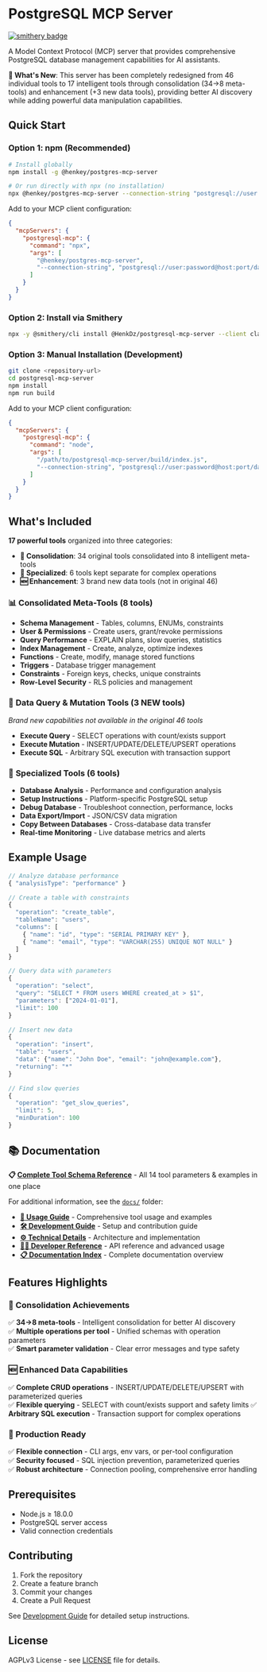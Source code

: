 # PostgreSQL MCP Server
[![smithery badge](https://smithery.ai/badge/@HenkDz/postgresql-mcp-server)](https://smithery.ai/server/@HenkDz/postgresql-mcp-server)

A Model Context Protocol (MCP) server that provides comprehensive PostgreSQL database management capabilities for AI assistants.

**🚀 What's New**: This server has been completely redesigned from 46 individual tools to 17 intelligent tools through consolidation (34→8 meta-tools) and enhancement (+3 new data tools), providing better AI discovery while adding powerful data manipulation capabilities.

## Quick Start

### Option 1: npm (Recommended)
```bash
# Install globally
npm install -g @henkey/postgres-mcp-server

# Or run directly with npx (no installation)
npx @henkey/postgres-mcp-server --connection-string "postgresql://user:pass@localhost:5432/db"
```

Add to your MCP client configuration:
```json
{
  "mcpServers": {
    "postgresql-mcp": {
      "command": "npx",
      "args": [
        "@henkey/postgres-mcp-server",
        "--connection-string", "postgresql://user:password@host:port/database"
      ]
    }
  }
}
```

### Option 2: Install via Smithery
```bash
npx -y @smithery/cli install @HenkDz/postgresql-mcp-server --client claude
```

### Option 3: Manual Installation (Development)
```bash
git clone <repository-url>
cd postgresql-mcp-server
npm install
npm run build
```

Add to your MCP client configuration:
```json
{
  "mcpServers": {
    "postgresql-mcp": {
      "command": "node",
      "args": [
        "/path/to/postgresql-mcp-server/build/index.js",
        "--connection-string", "postgresql://user:password@host:port/database"
      ]
    }
  }
}
```

## What's Included

**17 powerful tools** organized into three categories:
- **🔄 Consolidation**: 34 original tools consolidated into 8 intelligent meta-tools
- **🔧 Specialized**: 6 tools kept separate for complex operations  
- **🆕 Enhancement**: 3 brand new data tools (not in original 46)

### 📊 **Consolidated Meta-Tools** (8 tools)
- **Schema Management** - Tables, columns, ENUMs, constraints
- **User & Permissions** - Create users, grant/revoke permissions  
- **Query Performance** - EXPLAIN plans, slow queries, statistics
- **Index Management** - Create, analyze, optimize indexes
- **Functions** - Create, modify, manage stored functions
- **Triggers** - Database trigger management
- **Constraints** - Foreign keys, checks, unique constraints
- **Row-Level Security** - RLS policies and management

### 🚀 **Data Query & Mutation Tools** (3 NEW tools) 
*Brand new capabilities not available in the original 46 tools*
- **Execute Query** - SELECT operations with count/exists support
- **Execute Mutation** - INSERT/UPDATE/DELETE/UPSERT operations  
- **Execute SQL** - Arbitrary SQL execution with transaction support

### 🔧 **Specialized Tools** (6 tools)
- **Database Analysis** - Performance and configuration analysis
- **Setup Instructions** - Platform-specific PostgreSQL setup
- **Debug Database** - Troubleshoot connection, performance, locks
- **Data Export/Import** - JSON/CSV data migration
- **Copy Between Databases** - Cross-database data transfer  
- **Real-time Monitoring** - Live database metrics and alerts

## Example Usage

```typescript
// Analyze database performance
{ "analysisType": "performance" }

// Create a table with constraints
{
  "operation": "create_table",
  "tableName": "users", 
  "columns": [
    { "name": "id", "type": "SERIAL PRIMARY KEY" },
    { "name": "email", "type": "VARCHAR(255) UNIQUE NOT NULL" }
  ]
}

// Query data with parameters
{
  "operation": "select",
  "query": "SELECT * FROM users WHERE created_at > $1",
  "parameters": ["2024-01-01"],
  "limit": 100
}

// Insert new data
{
  "operation": "insert",
  "table": "users",
  "data": {"name": "John Doe", "email": "john@example.com"},
  "returning": "*"
}

// Find slow queries
{
  "operation": "get_slow_queries",
  "limit": 5,
  "minDuration": 100
}
```

## 📚 Documentation

**📋 [Complete Tool Schema Reference](./TOOL_SCHEMAS.md)** - All 14 tool parameters & examples in one place

For additional information, see the [`docs/`](./docs/) folder:

- **[📖 Usage Guide](./docs/USAGE.md)** - Comprehensive tool usage and examples
- **[🛠️ Development Guide](./docs/DEVELOPMENT.md)** - Setup and contribution guide  
- **[⚙️ Technical Details](./docs/TECHNICAL.md)** - Architecture and implementation
- **[👨‍💻 Developer Reference](./docs/DEVELOPER.md)** - API reference and advanced usage
- **[📋 Documentation Index](./docs/INDEX.md)** - Complete documentation overview

## Features Highlights

### **🔄 Consolidation Achievements**
✅ **34→8 meta-tools** - Intelligent consolidation for better AI discovery  
✅ **Multiple operations per tool** - Unified schemas with operation parameters  
✅ **Smart parameter validation** - Clear error messages and type safety

### **🆕 Enhanced Data Capabilities** 
✅ **Complete CRUD operations** - INSERT/UPDATE/DELETE/UPSERT with parameterized queries  
✅ **Flexible querying** - SELECT with count/exists support and safety limits
✅ **Arbitrary SQL execution** - Transaction support for complex operations

### **🔧 Production Ready**
✅ **Flexible connection** - CLI args, env vars, or per-tool configuration  
✅ **Security focused** - SQL injection prevention, parameterized queries  
✅ **Robust architecture** - Connection pooling, comprehensive error handling

## Prerequisites

- Node.js ≥ 18.0.0
- PostgreSQL server access
- Valid connection credentials

## Contributing

1. Fork the repository
2. Create a feature branch
3. Commit your changes
4. Create a Pull Request

See [Development Guide](./docs/DEVELOPMENT.md) for detailed setup instructions.

## License

AGPLv3 License - see [LICENSE](./LICENSE) file for details.
